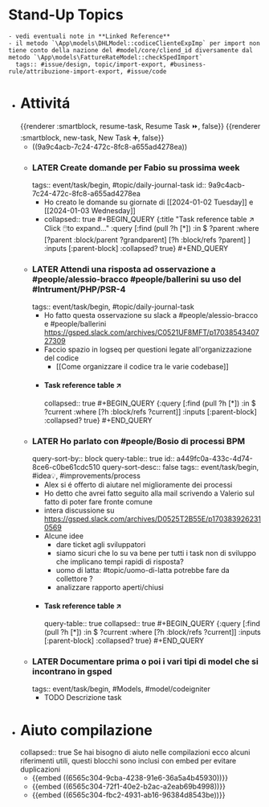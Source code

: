 # Stand-Up Topics
	- vedi eventuali note in **Linked Reference**
	- il metodo `\App\models\DHLModel::codiceClienteExpImp` per import non tiene conto della nazione del #model/core/cliend_id diversamente dal metodo `\App\models\FattureRateModel::checkSpedImport`
	  tags:: #issue/design, topic/import-export, #business-rule/attribuzione-import-export, #issue/code
- # Attivitá
  {{renderer :smartblock, resume-task, Resume Task ⏩️, false}} {{renderer :smartblock, new-task, New Task ➕, false}}
	- ((9a9c4acb-7c24-472c-8fc8-a655ad4278ea))
	- ### LATER Create domande per Fabio su prossima week
	  tags:: event/task/begin, #topic/daily-journal-task
	  id:: 9a9c4acb-7c24-472c-8fc8-a655ad4278ea
		- Ho creato le domande su giornate di [[2024-01-02 Tuesday]] e [[2024-01-03 Wednesday]]
		- collapsed:: true
		  #+BEGIN_QUERY
		  {:title "Task reference table ↗️ Click 🖱️to expand..." :query [:find (pull ?h [*])
		        :in $ ?parent
		        :where
		        [?parent :block/parent ?grandparent]
		        [?h :block/refs ?parent]
		  ]
		  :inputs [:parent-block]
		  :collapsed? true}
		  #+END_QUERY
	- ### LATER Attendi una risposta ad osservazione a #people/alessio-bracco #people/ballerini su uso del #Intrument/PHP/PSR-4
	  tags:: event/task/begin, #topic/daily-journal-task
		- Ho fatto questa osservazione su slack a #people/alessio-bracco e #people/ballerini https://gsped.slack.com/archives/C0521UF8MFT/p1703854340727309
		- Faccio spazio in logseq per questioni legate all'organizzazione del codice
			- [[Come organizzare il codice tra le varie codebase]]
		- #### Task reference table ↗️
		  collapsed:: true
		  #+BEGIN_QUERY
		  {:query [:find (pull ?h [*])
		        :in $ ?current
		        :where
		        [?h :block/refs ?current]]
		  :inputs [:parent-block]
		  :collapsed? true}
		  #+END_QUERY
	- ### LATER Ho parlato con #people/Bosio di processi BPM
	  query-sort-by:: block
	  query-table:: true
	  id:: a449fc0a-433c-4d74-8ce6-c0be61cdc510
	  query-sort-desc:: false
	  tags:: event/task/begin, #idea💡, #improvements/process
		- Alex si é offerto di aiutare nel miglioramente dei processi
		- Ho detto che avrei fatto seguito alla mail scrivendo a Valerio sul fatto di poter fare fronte comune
		- intera discussione su https://gsped.slack.com/archives/D0525T2B55E/p1703839262310569
		- Alcune idee
			- dare ticket agli sviluppatori
			- siamo sicuri che lo su va bene per tutti i task non di sviluppo che implicano tempi rapidi di risposta?
			- uomo di latta: #topic/uomo-di-latta potrebbe fare da collettore ?
			- analizzare rapporto aperti/chiusi
		- #### Task reference table ↗️
		  query-table:: true
		  collapsed:: true
		  #+BEGIN_QUERY
		  {:query [:find (pull ?h [*])
		            :in $ ?current
		            :where
		            [?h :block/refs ?current]]
		    :inputs [:parent-block]
		    :collapsed? true}
		  #+END_QUERY
	- ### LATER Documentare prima o poi i vari tipi di model che si incontrano in gsped
	  tags:: event/task/begin, #Models, #model/codeigniter
		- TODO Descrizione task
- # Aiuto compilazione
  collapsed:: true
  Se hai bisogno di aiuto nelle compilazioni ecco alcuni riferimenti utili, questi blocchi sono inclusi con embed per evitare duplicazioni
	- {{embed ((6565c304-9cba-4238-91e6-36a5a4b45930))}}
	- {{embed ((6565c304-72f1-40e2-b2ac-a2eab69b4998))}}
	- {{embed ((6565c304-fbc2-4931-ab16-96384d8543be))}}